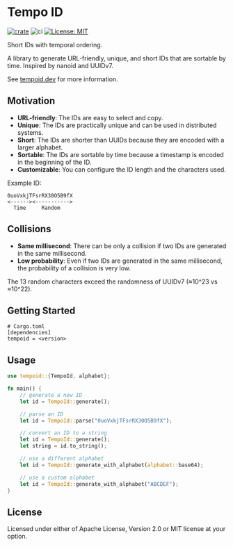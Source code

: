 # Tempo ID

[![crate](https://img.shields.io/crates/v/tempoid.svg)](https://crates.io/crates/tempoid)
![ci](https://github.com/temporal-id/tempoid-rust/actions/workflows/ci.yml/badge.svg)
[![License: MIT](https://img.shields.io/badge/license-Apache--2.0_OR_MIT-blue.svg)](#license)

Short IDs with temporal ordering.

A library to generate URL-friendly, unique, and short IDs that are sortable by time. Inspired by nanoid and UUIDv7.

See [tempoid.dev](https://tempoid.dev) for more information.

## Motivation

- **URL-friendly**: The IDs are easy to select and copy.
- **Unique**: The IDs are practically unique and can be used in distributed systems.
- **Short**: The IDs are shorter than UUIDs because they are encoded with a larger alphabet.
- **Sortable**: The IDs are sortable by time because a timestamp is encoded in the beginning of the ID.
- **Customizable**: You can configure the ID length and the characters used.

Example ID:

```text
0uoVxkjTFsrRX30O5B9fX
<------><----------->
  Time     Random
```

## Collisions

- **Same millisecond**: There can be only a collision if two IDs are generated in the same millisecond.
- **Low probability**: Even if two IDs are generated in the same millisecond, the probability of a collision is very low.

The 13 random characters exceed the randomness of UUIDv7 (≈10^23 vs ≈10^22).

## Getting Started

```text
# Cargo.toml
[dependencies]
tempoid = <version>
```

## Usage

```rust
use tempoid::{TempoId, alphabet};

fn main() {
    // generate a new ID
    let id = TempoId::generate();

    // parse an ID
    let id = TempoId::parse("0uoVxkjTFsrRX30O5B9fX");

    // convert an ID to a string
    let id = TempoId::generate();
    let string = id.to_string();

    // use a different alphabet
    let id = TempoId::generate_with_alphabet(alphabet::base64);

    // use a custom alphabet
    let id = TempoId::generate_with_alphabet("ABCDEF");
}
```

## License

Licensed under either of Apache License, Version 2.0 or MIT license at your option.
